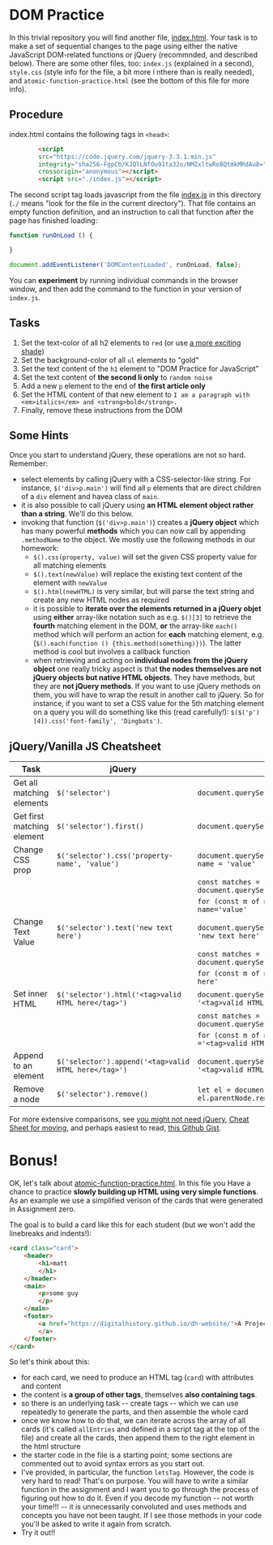 # DOM Practice

In this trivial repository you will find another file, [index.html](index.html). Your task is to make a set of sequential changes to the page using either the native JavaScript DOM-related functions or jQuery (recommnded, and described below). There are some other files, too: `index.js` (explained in a second), `style.css` (style info for the file, a bit more i nthere than is really needed), and `atomic-function-practice.html` (see the bottom of this file for more info).

## Procedure 
index.html contains the following tags in `<head>`: 

``` html
        <script
	    src="https://code.jquery.com/jquery-3.3.1.min.js"
	    integrity="sha256-FgpCb/KJQlLNfOu91ta32o/NMZxltwRo8QtmkMRdAu8="
	    crossorigin="anonymous"></script>
        <script src="./index.js"></script>
```

The second script tag loads javascript from the file [index.js](./index.js) in this directory (`./` means "look for the file in the current directory"). That file contains an empty function definition, and an instruction to call that function after the page has finished loading: 

``` javascript
function runOnLoad () {

}

document.addEventListener('DOMContentLoaded', runOnLoad, false);

```

You can **experiment** by running individual commands in the browser window, and then add the command to the function in your version of `index.js`. 

## Tasks 

1. Set the text-color of all h2 elements to `red` (or use [a more exciting shade](https://www.rapidtables.com/web/css/css-color.html))
2. Set the background-color of all `ul` elements to "gold"
3. Set the text content of the `h1` element to "DOM Practice for JavaScript"
4. Set the text content of **the second li only** to `random noise`
4. Add a new `p` element to the end of **the first article only**
5. Set the HTML content of that new element to `I am a paragraph with <em>italics</em> and <strong>bold</strong>.`
6. Finally, remove these instructions from the DOM

## Some Hints

Once you start to understand jQuery, these operations are not so hard.  Remember:

- select elements by calling jQuery with a CSS-selector-like string. For instance, `$('div>p.main')` will find all `p` elements that are direct children of a `div` element and havea  class of `main`.
- it is also possible to call jQuery using **an HTML element object rather than a string**.  We'll do this below.
- invoking that function (`$('div>p.main')`) creates a **jQuery object** which has many powerful **methods** which you can now call by appending `.methodName` to the object. We mostly use the following methods in our homework: 
  - `$().css(property, value)` will set the given CSS property value for all matching elements
  - `$().text(newValue)` will replace the existing text content of the element with `newValue`
  - `$().html(newHTML)` is very similar, but will parse the text string and create any new HTML nodes as required
  - it is possible to **iterate over the elements returned in a jQuery objet** using **either** array-like notation such as e.g. `$()[3]` to retrieve the **fourth** matching element in the DOM, **or** the array-like `each()` method which will perform an action for **each** matching element, e.g. (`$().each(function () {this.method(something)})`).  The latter method is cool but involves a callback function
  - when retrieving and acting on **individual nodes from the jQuery object** one really tricky aspect is that **the nodes themselves are not jQuery objects but native HTML objects**. They have  methods, but they are **not jQuery methods**. If you want to use jQuery methods on them, you will have to wrap the result in another call to jQuery. So for instance, if you want to set a CSS value for the 5th matching element on a query you will do something like this (read carefully!): `$($('p')[4]).css('font-family', 'Dingbats')`.


## jQuery/Vanilla JS Cheatsheet 

| Task                       | jQuery                                               | "Vanilla" JS                                                                   |
|----------------------------|------------------------------------------------------|--------------------------------------------------------------------------------|
| Get all matching elements  | `$('selector')`                                      | `document.querySelectorAll('selector')`                                        |
| Get first matching element | `$('selector').first()`                              | `document.querySelector('selector')`                                           |
| Change CSS prop            | `$('selector').css('property-name', 'value')`        | `document.querySelector('selector').style.property-name = 'value'`             |
|                            |                                                      | `const matches = document.querySelectorAll('selector')`                        |
|                            |                                                      | `for (const m of matches) {m.style.property-name='value'`                      |
| Change Text Value          | `$('selector').text('new text here')`                | `document.querySelector('selector').textContent = 'new text here'`             |
|                            |                                                      | `const matches = document.querySelectorAll('selector')`                        |
|                            |                                                      | `for (const m of matches) {m.textContent ='new text here'`                     |
| Set inner HTML             | `$('selector').html('<tag>valid HTML here</tag>')`   | `document.querySelector('selector').innerHTML = '<tag>valid HTML here</tag>'`  |
|                            |                                                      | `const matches = document.querySelectorAll('selector')`                        |
|                            |                                                      | `for (const m of matches) {m.textContent ='<tag>valid HTML here</tag>'`        |
| Append to an element       | `$('selector').append('<tag>valid HTML here</tag>')` | `document.querySelector('selector').innerHTML += '<tag>valid HTML here</tag>'` |
| Remove a node              | `$('selector').remove()`                             | `let el = document.querySelector('selector'); el.parentNode.removeChild(el);`  |


For more extensive comparisons, see [you might not need jQuery](http://youmightnotneedjquery.com/), [Cheat Sheet for moving](https://tobiasahlin.com/blog/move-from-jquery-to-vanilla-javascript/), and perhaps easiest to read, [this Github Gist](https://gist.github.com/joyrexus/7307312).

# Bonus!

OK, let's talk about [atomic-function-practice.html](./atomic-function-practice.html). In this file you Have a chance to practice **slowly building up HTML using very simple functions**. As an example we use a simplified verison of the cards that were generated in Assignment zero.

The goal is to build a card like this for each student (but we won't add the linebreaks and indents!): 

``` html
<card class="card">
    <header>
        <h1>matt
        </h1>
    </header>
    <main>
        <p>some guy
        </p>
    </main>
    <footer>
        <a href="https://digitalhistory.github.io/dh-website/">A Project of HIS393
        </a>
    </footer>
</card>
```

So let's think about this:

- for each card, we need to produce an HTML tag (`card`) with attributes and content
- the content is **a group of other tags**, themselves **also containing tags**.
- so there is an underlying task -- create tags -- which we can use repeatedly to generate the parts, and then assemble the whole card
- once we know how to do that, we can iterate across the array of all cards (it's called `allEntries` and defined in a script tag at the top of the file) and create all the cards, then append them to the right element in the html structure
- the starter code in the file is a starting point; some sections are commented out to avoid syntax errors as you start out.
- I've provided, in particular, the function `letsTag`. However, the code is very hard to read!  That's on purpose. You will have to write a similar function in the assignment and I want you to go through the process of figuring out how to do it.  Even if you decode my function -- not worth your time!!! -- it is unnecessarily convoluted and uses methods and concepts you have not been taught. If I see those methods in your code you'll be asked to write it again from scratch. 
- Try it out!!
